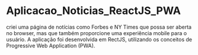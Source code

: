 # Aplicacao_Noticias_ReactJS_PWA
criei uma página de notícias como Forbes e NY Times que possa ser aberta no browser, mas que também proporcione uma experiência mobile para o usuário. A aplicação foi desenvolvida em RectJS, utilizando os conceitos de Progressive Web Application (PWA).
